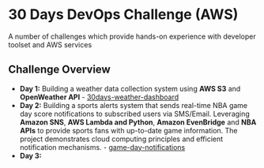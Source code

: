 # 30 Days DevOps Challenge (AWS)
A number of challenges which provide hands-on experience with developer toolset and AWS services

## Challenge Overview
- **Day 1:** Building a weather data collection system using **AWS S3** and **OpenWeather API** - [30days-weather-dashboard](https://github.com/lcribbes/aws-devops-challenge/tree/main/30days-weather-dashboard)
- **Day 2:** Building a sports alerts system that sends real-time NBA game day score notifications to subscribed users via SMS/Email. Leveraging **Amazon SNS**, **AWS Lambda and Python**, **Amazon EvenBridge** and **NBA APIs** to provide sports fans with up-to-date game information. The project demonstrates cloud computing principles and efficient notification mechanisms. - [game-day-notifications]([https://github.com/lcribbes/aws-devops-challenge/tree/main/30days-weather-dashboard](https://github.com/lcribbes/aws-devops-challenge/tree/main/game-day-notifications))
- **Day 3:** 
